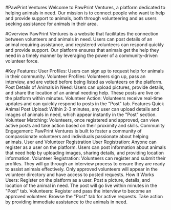 #PawPrint Ventures
Welcome to PawPrint Ventures, a platform dedicated to helping animals in need. Our mission is to connect people who want to help and provide support to animals, both through volunteering and as users seeking assistance for animals in their area.

#Overview
PawPrint Ventures is a website that facilitates the connection between volunteers and animals in need. Users can post details of an animal requiring assistance, and registered volunteers can respond quickly and provide support. Our platform ensures that animals get the help they need in a timely manner by leveraging the power of a community-driven volunteer force.

#Key Features:
User Profiles: Users can sign up to request help for animals in their community.
Volunteer Profiles: Volunteers sign up, pass an interview, and are vetted before being listed as volunteers on the platform.
Post Details of Animals in Need: Users can upload pictures, provide details, and share the location of an animal needing help. These posts are live on the platform within minutes.
Volunteer Action: Volunteers receive real-time updates and can quickly respond to posts in the "Post" tab.
Features
Quick Animal Post Upload: Within 2-3 minutes, any user can upload details and images of animals in need, which appear instantly in the "Post" section.
Volunteer Matching: Volunteers, once registered and approved, can view active posts and take action based on their proximity and skills.
Community Engagement: PawPrint Ventures is built to foster a community of compassionate volunteers and individuals passionate about helping animals.
User and Volunteer Registration
User Registration:
Anyone can register as a user on the platform. Users can post information about animals that need help by uploading images, sharing details, and providing location information.
Volunteer Registration:
Volunteers can register and submit their profiles. They will go through an interview process to ensure they are ready to assist animals effectively.
Only approved volunteers will appear in the volunteer directory and have access to posted requests.
How It Works
Users:
Register on the platform as a user.
Post a picture, details, and location of the animal in need.
The post will go live within minutes in the "Post" tab.
Volunteers:
Register and pass the interview to become an approved volunteer.
Browse the "Post" tab for active requests.
Take action by providing immediate assistance to the animals in need.
